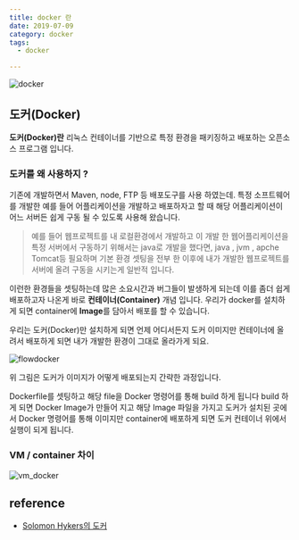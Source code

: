 ```yaml
---
title: docker 란
date: 2019-07-09
category: docker
tags:
  - docker

---
```



![docker](https://user-images.githubusercontent.com/25451713/60878920-a4bc6d00-a27b-11e9-8bdf-1857f6e4f6a7.png)


도커(Docker)
------------

**도커(Docker)란** 리눅스 컨테이너를 기반으로 특정 환경을 패키징하고 배포하는 오픈소스 프로그램 입니다.



### 도커를 왜 사용하지 ?

기존에 개발하면서 Maven, node, FTP 등 배포도구를 사용 하였는데. 특정 소프트웨어를 개발한 예를 들어 어플리케이션을 개발하고 배포하자고 할 때 해당 어플리케이션이 어느 서버든 쉽게 구동 될 수 있도록 사용해 왔습니다.
> 예를 들어 웹프로젝트를 내 로컬환경에서 개발하고 이 개발 한 웹어플리케이션을 특정 서버에서 구동하기 위해서는 java로 개발을 했다면, java , jvm , apche Tomcat등 필요하며 기본 환경 셋팅을 전부 한 이후에 내가 개발한 웹프로젝트를 서버에 올려 구동을 시키는게 일반적 입니다.

이런한 환경들을 셋팅하는데 많은 소요시간과 버그들이 발생하게 되는데 이를 좀더 쉽게 배포하고자 나온게 바로 **컨테이너(Container)** 개념 입니다. 우리가 docker를 설치하게 되면 container에 **Image**를 담아서 배포를 할 수 있습니다.

우리는 도커(Docker)만 설치하게 되면 언제 어디서든지 도커 이미지만 컨테이너에 올려서 배포하게 되면 내가 개발한 환경이 그대로 올라가게 되요.

![flowdocker](https://user-images.githubusercontent.com/25451713/60880122-f4039d00-a27d-11e9-855b-8f3dc2cf5097.jpeg)


위 그림은 도커가 이미지가 어떻게 배포되는지 간략한 과정입니다.

Dockerfile를 셋팅하고 해당 file을 Docker 명령어를 통해 build 하게 됩니다 build 하게 되면
Docker Image가 만들어 지고 해당 Image 파일을 가지고 도커가 설치된 곳에서 Docker 명령어를 통해 이미지만 container에 배포하게 되면 도커 컨테이너 위에서 실행이 되게 됩니다.

### VM / container 차이

![vm_docker](https://user-images.githubusercontent.com/25451713/60880293-58bef780-a27e-11e9-80b8-56a850d6b249.jpeg)







## reference
- [Solomon Hykers의 도커](https://www.youtube.com/watch?v=wW9CAH9nSLs&feature=youtu.be)

